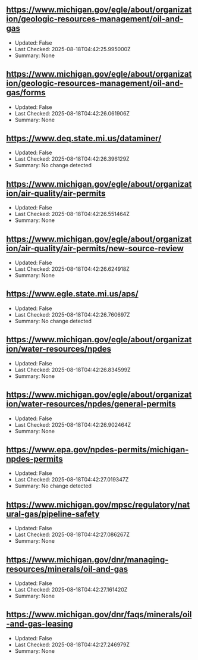 ## https://www.michigan.gov/egle/about/organization/geologic-resources-management/oil-and-gas
- Updated: False
- Last Checked: 2025-08-18T04:42:25.995000Z
- Summary: None

## https://www.michigan.gov/egle/about/organization/geologic-resources-management/oil-and-gas/forms
- Updated: False
- Last Checked: 2025-08-18T04:42:26.061906Z
- Summary: None

## https://www.deq.state.mi.us/dataminer/
- Updated: False
- Last Checked: 2025-08-18T04:42:26.396129Z
- Summary: No change detected

## https://www.michigan.gov/egle/about/organization/air-quality/air-permits
- Updated: False
- Last Checked: 2025-08-18T04:42:26.551464Z
- Summary: None

## https://www.michigan.gov/egle/about/organization/air-quality/air-permits/new-source-review
- Updated: False
- Last Checked: 2025-08-18T04:42:26.624918Z
- Summary: None

## https://www.egle.state.mi.us/aps/
- Updated: False
- Last Checked: 2025-08-18T04:42:26.760697Z
- Summary: No change detected

## https://www.michigan.gov/egle/about/organization/water-resources/npdes
- Updated: False
- Last Checked: 2025-08-18T04:42:26.834599Z
- Summary: None

## https://www.michigan.gov/egle/about/organization/water-resources/npdes/general-permits
- Updated: False
- Last Checked: 2025-08-18T04:42:26.902464Z
- Summary: None

## https://www.epa.gov/npdes-permits/michigan-npdes-permits
- Updated: False
- Last Checked: 2025-08-18T04:42:27.019347Z
- Summary: No change detected

## https://www.michigan.gov/mpsc/regulatory/natural-gas/pipeline-safety
- Updated: False
- Last Checked: 2025-08-18T04:42:27.086267Z
- Summary: None

## https://www.michigan.gov/dnr/managing-resources/minerals/oil-and-gas
- Updated: False
- Last Checked: 2025-08-18T04:42:27.161420Z
- Summary: None

## https://www.michigan.gov/dnr/faqs/minerals/oil-and-gas-leasing
- Updated: False
- Last Checked: 2025-08-18T04:42:27.246979Z
- Summary: None

